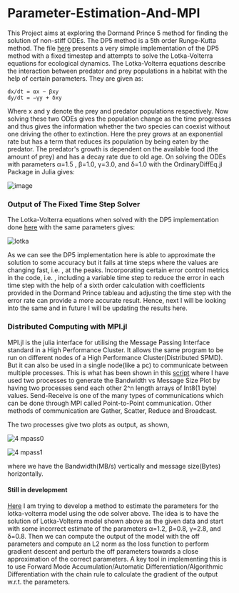 # Parameter-Estimation-And-MPI

This Project aims at exploring the Dormand Prince 5 method for finding the solution of non-stiff  ODEs. The DP5 method is a 5th order Runge-Kutta method. The file [here](https://github.com/Abhishek-1Bhatt/Parameter-Estimation-And-MPI/blob/main/DP_lv.jl) presents a very simple implementation of the DP5 method with a fixed timestep and attempts to solve the Lotka-Volterra equations for ecological dynamics. The Lotka-Volterra equations describe the interaction between predator and prey populations in a habitat with the help of certain parameters. They are given as:

    dx/dt = αx − βxy
    dy/dt = −γy + δxy
    
Where x and y denote the prey and predator populations respectively. Now solving these two ODEs gives the population change as the time progresses and thus gives the information whether the two species can coexist without one driving the other to extinction. Here the prey grows at an exponential rate but has a term that reduces its population by being eaten by the predator. The predator's growth is dependent on the available food (the amount of prey) and has a decay rate due to old age. On solving the ODEs with parameters α=1.5 , β=1.0, γ=3.0, and δ=1.0 with the OrdinaryDiffEq.jl Package in Julia gives:

![image](https://user-images.githubusercontent.com/46929125/132629174-3672fb80-2197-4fee-843b-01b91d995ca2.png)

### Output of The Fixed Time Step Solver

The Lotka-Volterra equations when solved with the DP5 implementation done [here](https://github.com/Abhishek-1Bhatt/Parameter-Estimation-And-MPI/blob/main/DP_lv.jl) with the same parameters gives:

![lotka](https://user-images.githubusercontent.com/46929125/132630472-301552bb-39e3-4abb-9625-7de165cbf7c7.png)

As we can see the DP5 implementation here is able to approximate the solution to some accuracy but it fails at time steps where the values are changing fast, i.e. , at the peaks. Incorporating certain error control metrics in the code, i.e. , including a variable time step to reduce the error in each time step with the help of a sixth order calculation with coefficients provided in the Dormand Prince tableau and adjusting the time step with the error rate can provide a more accurate result. Hence, next I will be looking into the same and in future I will be updating the results here.

### Distributed Computing with MPI.jl

MPI.jl is the julia interface for utilising the Message Passing Interface standard in a High Performance Cluster. It allows the same program to be run on different nodes of a High Performance Cluster(Distributed SPMD). But it can also be used in a single node(like a pc) to communicate between multiple processes. This is what has been shown in this [script](https://github.com/Abhishek-1Bhatt/Parameter-Estimation-And-MPI/blob/main/mpass.jl) 
where I have used two processes to generate the Bandwidth vs Message Size Plot by having two processes send each other 2^n length arrays of Int8(1 byte) values. Send-Receive is one of the many types of communications which can be done through MPI called Point-to-Point communication. Other methods of communication are Gather, Scatter, Reduce and Broadcast.

The two processes give two plots as output, as shown,

![4 mpass0](https://user-images.githubusercontent.com/46929125/132634459-8bd7ee89-5397-48eb-a37a-31c42290c4f7.png)

![4 mpass1](https://user-images.githubusercontent.com/46929125/132634498-af28eee3-0071-4d49-8b1b-44b81b798d3b.png)

where we have the Bandwidth(MB/s) vertically and message size(Bytes) horizontally.

#### Still in development

[Here](https://github.com/Abhishek-1Bhatt/Parameter-Estimation-And-MPI/blob/main/DP_AD.jl) I am trying to develop a method to estimate the parameters for the lotka-volterra model using the ode solver above. The idea is to have the solution of Lotka-Volterra model shown above as the given data and start with some incorrect estimate of the parameters α=1.2, β=0.8, γ=2.8, and δ=0.8. Then we can compute the output of the model with the off parameters and compute an L2 norm as the loss function to perform gradient descent and perturb the off parameters towards a close approximation of the correct parameters. A key tool in implementing this is to use Forward Mode Accumulation/Automatic Differentiation/Algorithmic Differentiation with the chain rule to calculate the gradient of the output w.r.t. the parameters.
